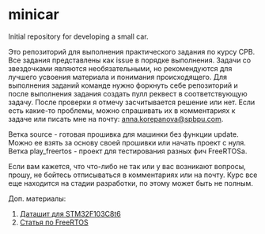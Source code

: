 # minicar
Initial repository for developing a small car.

Это репозиторий для выполнения практического задания по курсу СРВ. Все задания представлены как issue в порядке выполнения. Задачи со звездочками являются необязательными, но рекомендуются для лучшего усвоения материала и понимания происходящего. 
Для выполнения заданий команде нужно форкнуть себе репозиторий и после выполнения задания создать пулл реквест в соответствующую задачу. После проверки я отмечу засчитывается решение или нет. 
Если есть какие-то проблемы, можно спрашивать их в комментариях к задаче или писать мне на почту: anna.korepanova@spbpu.com.

Ветка source - готовая прошивка для машинки без функции update. Можно ее взять за основу своей прошивки или начать проект с нуля.
Ветка play_freertos - проект для тестирования разных фич FreeRTOSа.

Если вам кажется, что что-либо не так или у вас возникают вопросы, прошу, не бойтесь отписываться в комментариях или на почту. Курс все еще находится на стадии разработки, по этому может быть не полным.


Доп. материалы:
1) [Даташит для STM32F103C8t6](https://www.google.com/url?sa=t&rct=j&q=&esrc=s&source=web&cd=&ved=2ahUKEwihosS2j6_tAhWQw4sKHY37D5sQFjAAegQIBRAC&url=https%3A%2F%2Fwww.st.com%2Fresource%2Fen%2Fdatasheet%2Fcd00161566.pdf&usg=AOvVaw3oI_LKfglaq8z3oENA84QU)
2) [Статья по FreeRTOS](http://easyelectronics.ru/img/ARM_kurs/FreeRTOS/Kurniz.pdf)
